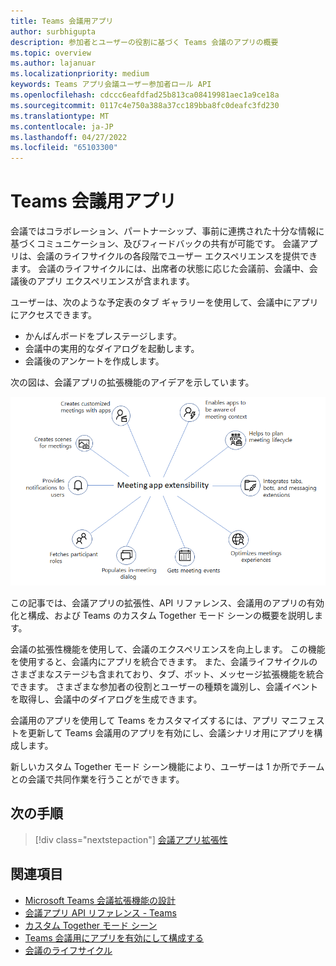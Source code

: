 ```yaml
---
title: Teams 会議用アプリ
author: surbhigupta
description: 参加者とユーザーの役割に基づく Teams 会議のアプリの概要
ms.topic: overview
ms.author: lajanuar
ms.localizationpriority: medium
keywords: Teams アプリ会議ユーザー参加者ロール API
ms.openlocfilehash: cdccc6eafdfad25b813ca08419981aec1a9ce18a
ms.sourcegitcommit: 0117c4e750a388a37cc189bba8fc0deafc3fd230
ms.translationtype: MT
ms.contentlocale: ja-JP
ms.lasthandoff: 04/27/2022
ms.locfileid: "65103300"
---
```

# <a name="apps-for-teams-meetings"></a>Teams 会議用アプリ

会議ではコラボレーション、パートナーシップ、事前に連携された十分な情報に基づくコミュニケーション、及びフィードバックの共有が可能です。 会議アプリは、会議のライフサイクルの各段階でユーザー エクスペリエンスを提供できます。 会議のライフサイクルには、出席者の状態に応じた会議前、会議中、会議後のアプリ エクスペリエンスが含まれます。

ユーザーは、次のような予定表のタブ ギャラリーを使用して、会議中にアプリにアクセスできます。

* かんばんボードをプレステージします。
* 会議中の実用的なダイアログを起動します。
* 会議後のアンケートを作成します。

次の図は、会議アプリの拡張機能のアイデアを示しています。

![会議アプリ拡張性](../assets/images/apps-in-meetings/meetingappextensibility.png)

この記事では、会議アプリの拡張性、API リファレンス、会議用のアプリの有効化と構成、および Teams のカスタム Together モード シーンの概要を説明します。

会議の拡張性機能を使用して、会議のエクスペリエンスを向上します。 この機能を使用すると、会議内にアプリを統合できます。 また、会議ライフサイクルのさまざまなステージも含まれており、タブ、ボット、メッセージ拡張機能を統合できます。 さまざまな参加者の役割とユーザーの種類を識別し、会議イベントを取得し、会議中のダイアログを生成できます。

会議用のアプリを使用して Teams をカスタマイズするには、アプリ マニフェストを更新して Teams 会議用のアプリを有効にし、会議シナリオ用にアプリを構成します。

新しいカスタム Together モード シーン機能により、ユーザーは 1 か所でチームとの会議で共同作業を行うことができます。

## <a name="next-step"></a>次の手順

> [!div class="nextstepaction"]
> [会議アプリ拡張性](meeting-app-extensibility.md)

## <a name="see-also"></a>関連項目

* [Microsoft Teams 会議拡張機能の設計](~/apps-in-teams-meetings/design/designing-apps-in-meetings.md)
* [会議アプリ API リファレンス - Teams](~/apps-in-teams-meetings/api-references.md)
* [カスタム Together モード シーン](~/apps-in-teams-meetings/teams-together-mode.md)
* [Teams 会議用にアプリを有効にして構成する](~/apps-in-teams-meetings/enable-and-configure-your-app-for-teams-meetings.md)
* [会議のライフサイクル](meeting-app-extensibility.md#meeting-lifecycle)
